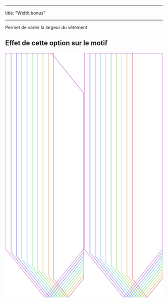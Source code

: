 - - -
title: "Width bonus"
- - -

Permet de varier la largeur du vêtement

## Effet de cette option sur le motif

![Cette image montre l'effet de cette option en superposant plusieurs variantes qui ont une valeur différente pour cette option](walburga_widthbonus_sample.svg "Effet de cette option sur le modèle")
